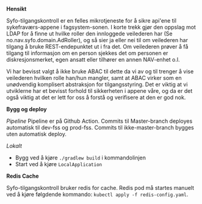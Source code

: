 **Hensikt**

Syfo-tilgangskontroll er en felles mikrotjeneste for å sikre api'ene til sykefraværs-appene i fagsystem-sonen.
I korte trekk gjør den oppslag mot LDAP for å finne ut hvilke roller den innloggede veilederen har (Se no.nav.syfo.domain.AdRoller), 
og så sier ja eller nei til om veilederen har tilgang å bruke REST-endepunktet ut i fra det. Om veilederen prøver å få
tilgang til informasjon om en person sjekkes det om personen er diskresjonsmerket, egen ansatt eller tilhører en annen NAV-enhet o.l.   

Vi har bevisst valgt å ikke bruke ABAC til dette da vi av og til trenger å vise veilederen hvilken rolle han/hun mangler, 
samt at ABAC virker som en unødvendig komplisert abstraksjon for tilgangsstyring. Det er viktig at vi utviklerne 
har et bevisst forhold til sikkerheten i appene våre, og da er det også viktig at det er lett for oss å forstå og verifisere
at den er god nok.

**Bygg og deploy**

*Pipeline*
 Pipeline er på Github Action.
 Commits til Master-branch deployes automatisk til dev-fss og prod-fss.
 Commits til ikke-master-branch bygges uten automatisk deploy.

*Lokalt*

- Bygg ved å kjøre `./gradlew build` i kommandolinjen
- Start ved å kjøre `LocalApplication`  

**Redis Cache**

Syfo-tilgangskontroll bruker redis for cache.
Redis pod må startes manuelt ved å kjøre følgdende kommando: `kubectl apply -f redis-config.yaml`.
